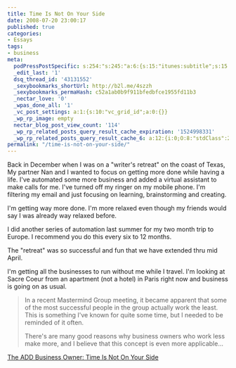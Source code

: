 ```yaml
---
title: Time Is Not On Your Side
date: 2008-07-20 23:00:17
published: true
categories:
- Essays
tags:
- business
meta:
  podPressPostSpecific: s:254:"s:245:"a:6:{s:15:"itunes:subtitle";s:15:"##PostExcerpt##";s:14:"itunes:summary";s:15:"##PostExcerpt##";s:15:"itunes:keywords";s:17:"##WordPressCats##";s:13:"itunes:author";s:10:"##Global##";s:15:"itunes:explicit";s:2:"No";s:12:"itunes:block";s:2:"No";}";";
  _edit_last: '1'
  dsq_thread_id: '43131552'
  _sexybookmarks_shortUrl: http://b2l.me/4szzh
  _sexybookmarks_permaHash: c52a1ab0b9f911bfedbfce1955fd11b3
  _nectar_love: '0'
  _wpas_done_all: '1'
  _vc_post_settings: a:1:{s:10:"vc_grid_id";a:0:{}}
  _wp_rp_image: empty
  nectar_blog_post_view_count: '114'
  _wp_rp_related_posts_query_result_cache_expiration: '1524998331'
  _wp_rp_related_posts_query_result_cache_6: a:12:{i:0;O:8:"stdClass":2:{s:7:"post_id";s:3:"363";s:5:"score";s:18:"28.870984262849785";}i:1;O:8:"stdClass":2:{s:7:"post_id";s:4:"1766";s:5:"score";s:18:"28.722449109608572";}i:2;O:8:"stdClass":2:{s:7:"post_id";s:4:"4437";s:5:"score";s:18:"18.884889348639167";}i:3;O:8:"stdClass":2:{s:7:"post_id";s:4:"3354";s:5:"score";s:18:"18.343133233327386";}i:4;O:8:"stdClass":2:{s:7:"post_id";s:3:"674";s:5:"score";s:18:"18.318288193277198";}i:5;O:8:"stdClass":2:{s:7:"post_id";s:4:"1941";s:5:"score";s:18:"17.762382159364847";}i:6;O:8:"stdClass":2:{s:7:"post_id";s:3:"265";s:5:"score";s:18:"17.762382159364847";}i:7;O:8:"stdClass":2:{s:7:"post_id";s:3:"214";s:5:"score";s:18:"17.345484361375117";}i:8;O:8:"stdClass":2:{s:7:"post_id";s:3:"431";s:5:"score";s:17:"17.16755990348404";}i:9;O:8:"stdClass":2:{s:7:"post_id";s:3:"397";s:5:"score";s:18:"16.707122882269015";}i:10;O:8:"stdClass":2:{s:7:"post_id";s:4:"2074";s:5:"score";s:17:"16.14052172690705";}i:11;O:8:"stdClass":2:{s:7:"post_id";s:3:"747";s:5:"score";s:17:"16.14052172690705";}}
permalink: "/time-is-not-on-your-side/"
---
```

Back in December when I was on a "writer's retreat" on the coast of Texas, My partner Nan and I wanted to focus on getting more done while having a life.  I've automated some more business and added a virtual assistant to make calls for me.  I've turned off my ringer on my mobile phone.  I'm filtering my email and just focusing on learning, brainstorming and creating.

I'm getting way more done.  I'm more relaxed even though my friends would say I was already way relaxed before.

I did another series of automation last summer for my two month trip to Europe.  I recommend you do this every  six to 12 months.

The "retreat" was so successful and fun that we have extended thru mid April.

I'm getting all the businesses to run without me while I travel.  I'm looking at <span class="entry-content">Sacre Coeur from an apartment (not a hotel) in Paris right now</span> and business is going on as usual.
<blockquote><p>In a recent Mastermind Group meeting, it became apparent that some of the most successful people in the group actually work the least. This is something I've known for quite some time, but I needed to be reminded of it often.

There's are many good reasons why business owners who work less make more, and I believe that this concept is even more applicable...</blockquote>
<p><a href="http://www.addbusinessowner.com/2008/01/time-is-not-on.html" rel="nofollow">The ADD Business Owner: Time Is Not On Your Side</a></p>
